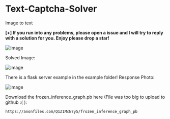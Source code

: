 # Text-Captcha-Solver
Image to text

**[+] If you run into any problems, please open a issue and I will try to reply with a solution for you. Enjoy please drop a star!**

![image](https://user-images.githubusercontent.com/98126132/208988308-28f4522a-115b-4798-8900-c66ac20d6b44.png)

Solved Image:

![image](https://user-images.githubusercontent.com/98126132/209474529-33eef85b-02e5-4be7-be01-ea69ec2b1d2a.png)

There is a flask server example in the example folder!
Response Photo:

![image](https://user-images.githubusercontent.com/98126132/209490026-6ec110ab-2831-4b1b-b449-b1a809193b25.png)



Download the frozen_inference_graph.pb here (File was too big to upload to github :( ):

```https://anonfiles.com/Q1Z1McN7y5/frozen_inference_graph_pb```
